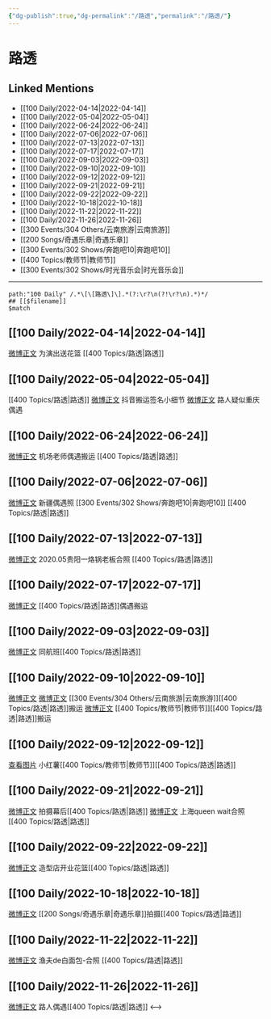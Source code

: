 ```yaml
---
{"dg-publish":true,"dg-permalink":"/路透","permalink":"/路透/"}
---
```


# 路透

## Linked Mentions
- [[100 Daily/2022-04-14\|2022-04-14]]
- [[100 Daily/2022-05-04\|2022-05-04]]
- [[100 Daily/2022-06-24\|2022-06-24]]
- [[100 Daily/2022-07-06\|2022-07-06]]
- [[100 Daily/2022-07-13\|2022-07-13]]
- [[100 Daily/2022-07-17\|2022-07-17]]
- [[100 Daily/2022-09-03\|2022-09-03]]
- [[100 Daily/2022-09-10\|2022-09-10]]
- [[100 Daily/2022-09-12\|2022-09-12]]
- [[100 Daily/2022-09-21\|2022-09-21]]
- [[100 Daily/2022-09-22\|2022-09-22]]
- [[100 Daily/2022-10-18\|2022-10-18]]
- [[100 Daily/2022-11-22\|2022-11-22]]
- [[100 Daily/2022-11-26\|2022-11-26]]
- [[300 Events/304 Others/云南旅游\|云南旅游]]
- [[200 Songs/奇遇乐章\|奇遇乐章]]
- [[300 Events/302 Shows/奔跑吧10\|奔跑吧10]]
- [[400 Topics/教师节\|教师节]]
- [[300 Events/302 Shows/时光音乐会\|时光音乐会]]


---

```expander
path:"100 Daily" /.*\[\[路透\]\].*(?:\r?\n(?!\r?\n).*)*/
## [[$filename]]
$match
```
## [[100 Daily/2022-04-14\|2022-04-14]]
[微博正文](https://m.weibo.cn/1424168681/4758211162279648) 为演出送花篮 [[400 Topics/路透\|路透]]
## [[100 Daily/2022-05-04\|2022-05-04]]
[[400 Topics/路透\|路透]]
[微博正文](https://m.weibo.cn/7316571481/4765518257455514) 抖音搬运签名小细节
[微博正文](https://m.weibo.cn/5178251497/4765500754365554) 路人疑似重庆偶遇
## [[100 Daily/2022-06-24\|2022-06-24]]
[微博正文](https://weibo.com/2582599122/LzdXDylaX) 机场老师偶遇搬运 [[400 Topics/路透\|路透]]
## [[100 Daily/2022-07-06\|2022-07-06]]
[微博正文](https://weibo.com/1851497023/LB3JLz1XS) 新疆偶遇照 [[300 Events/302 Shows/奔跑吧10\|奔跑吧10]] [[400 Topics/路透\|路透]]

## [[100 Daily/2022-07-13\|2022-07-13]]
[微博正文](https://weibo.com/6245129740/LBMH81CgT) 2020.05贵阳一烙锅老板合照 [[400 Topics/路透\|路透]]
## [[100 Daily/2022-07-17\|2022-07-17]]
[微博正文](https://m.weibo.cn/2582599122/4792207641153369) [[400 Topics/路透\|路透]]偶遇搬运

## [[100 Daily/2022-09-03\|2022-09-03]]
[微博正文](https://m.weibo.cn/6463192460/4809715105925232) 同航班[[400 Topics/路透\|路透]]

## [[100 Daily/2022-09-10\|2022-09-10]]
[微博正文](http://weibo.com/6030707554/M55rwo9AG) [微博正文](http://weibo.com/7406079677/M560n1ucZ) [[300 Events/304 Others/云南旅游\|云南旅游]][[400 Topics/路透\|路透]]搬运
[微博正文](https://m.weibo.cn/5688941264/4812239275825846) [[400 Topics/教师节\|教师节]][[400 Topics/路透\|路透]]搬运
## [[100 Daily/2022-09-12\|2022-09-12]]
[查看图片](https://wx4.sinaimg.cn/large/0088n2Pggy1h648a7ii38j30k00zkwhj.jpg) 小红薯[[400 Topics/教师节\|教师节]][[400 Topics/路透\|路透]]
## [[100 Daily/2022-09-21\|2022-09-21]]
[微博正文](https://weibo.com/detail/4816069858430841) 拍摄幕后[[400 Topics/路透\|路透]]
[微博正文](https://weibo.com/detail/4816267720525289) 上海queen wait合照[[400 Topics/路透\|路透]]

## [[100 Daily/2022-09-22\|2022-09-22]]
[微博正文](https://m.weibo.cn/6415655488/4816510918334260) 造型店开业花篮[[400 Topics/路透\|路透]]

## [[100 Daily/2022-10-18\|2022-10-18]]
[微博正文](https://weibo.com/detail/4825957603738155) [[200 Songs/奇遇乐章\|奇遇乐章]]拍摄[[400 Topics/路透\|路透]]

## [[100 Daily/2022-11-22\|2022-11-22]]
[微博正文](http://weibo.com/1291340441/MgeoggP6w) 渔夫de白面包-合照 [[400 Topics/路透\|路透]]

## [[100 Daily/2022-11-26\|2022-11-26]]
[微博正文](https://weibo.com/5473379248/MgP18i3VD) 路人偶遇[[400 Topics/路透\|路透]]
<-->

